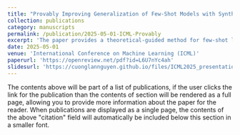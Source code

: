 ```yaml
---
title: "Provably Improving Generalization of Few-Shot Models with Synthetic Data"
collection: publications
category: manuscripts
permalink: /publication/2025-05-01-ICML-Provably
excerpt: 'The paper provides a theoretical-guided method for few-shot learning.'
date: 2025-05-01
venue: 'International Conference on Machine Learning (ICML)'
paperurl: 'https://openreview.net/pdf?id=L6U7nYc4ah'
slidesurl: 'https://cuonglannguyen.github.io/files/ICML2025_presentation.pdf'
---
```


The contents above will be part of a list of publications, if the user clicks the link for the publication than the contents of section will be rendered as a full page, allowing you to provide more information about the paper for the reader. When publications are displayed as a single page, the contents of the above "citation" field will automatically be included below this section in a smaller font.
